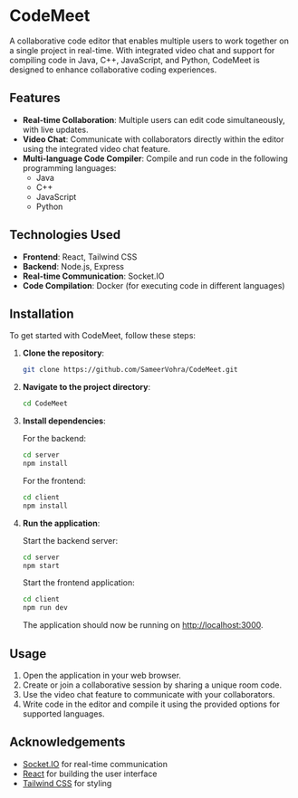 # CodeMeet

A collaborative code editor that enables multiple users to work together on a single project in real-time. With integrated video chat and support for compiling code in Java, C++, JavaScript, and Python, CodeMeet is designed to enhance collaborative coding experiences.

## Features

- **Real-time Collaboration**: Multiple users can edit code simultaneously, with live updates.
- **Video Chat**: Communicate with collaborators directly within the editor using the integrated video chat feature.
- **Multi-language Code Compiler**: Compile and run code in the following programming languages:
  - Java
  - C++
  - JavaScript
  - Python

## Technologies Used

- **Frontend**: React, Tailwind CSS
- **Backend**: Node.js, Express
- **Real-time Communication**: Socket.IO
- **Code Compilation**: Docker (for executing code in different languages)

## Installation

To get started with CodeMeet, follow these steps:

1. **Clone the repository**:

   ```bash
   git clone https://github.com/SameerVohra/CodeMeet.git
   ```

2. **Navigate to the project directory**:

   ```bash
   cd CodeMeet
   ```

3. **Install dependencies**:

   For the backend:

   ```bash
   cd server
   npm install
   ```

   For the frontend:

   ```bash
   cd client
   npm install
   ```

4. **Run the application**:

   Start the backend server:

   ```bash
   cd server
   npm start
   ```

   Start the frontend application:

   ```bash
   cd client
   npm run dev
   ```

   The application should now be running on [http://localhost:3000](http://localhost:3000).

## Usage

1. Open the application in your web browser.
2. Create or join a collaborative session by sharing a unique room code.
3. Use the video chat feature to communicate with your collaborators.
4. Write code in the editor and compile it using the provided options for supported languages.

## Acknowledgements
- [Socket.IO](https://socket.io/) for real-time communication
- [React](https://reactjs.org/) for building the user interface
- [Tailwind CSS](https://tailwindcss.com/) for styling

